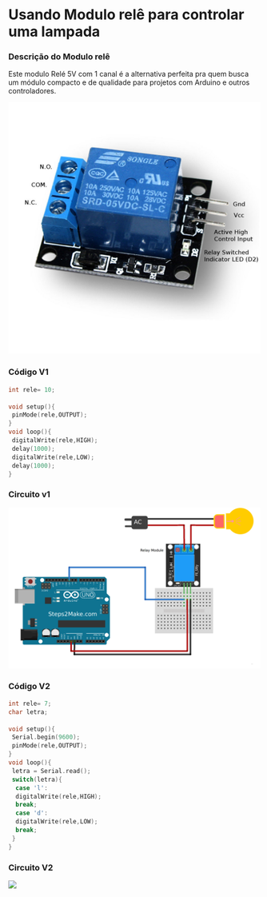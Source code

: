 # Usando Modulo relê para controlar uma lampada

### Descrição do Modulo relê

Este modulo Relé 5V com 1 canal é a alternativa perfeita pra quem busca um módulo compacto e de qualidade para projetos com Arduino e outros controladores.

![](../../../.gitbook/assets/36507730860_21d99c167e_b.jpg)

### Código V1

```c
int rele= 10;

void setup(){
 pinMode(rele,OUTPUT);
}
void loop(){
 digitalWrite(rele,HIGH);
 delay(1000);
 digitalWrite(rele,LOW);
 delay(1000);
}
```

### Circuito v1

![](../../../.gitbook/assets/arduino_ky-019_5v_relay_module_connections.png)



### Código V2

```c
int rele= 7;
char letra;

void setup(){
 Serial.begin(9600);
 pinMode(rele,OUTPUT);
}
void loop(){
 letra = Serial.read();
 switch(letra){
  case 'l':
  digitalWrite(rele,HIGH);
  break;
  case 'd':
  digitalWrite(rele,LOW);
  break;
 }
}
```

### Circuito V2 

![](https://uploads.filipeflop.com/2013/02/rele-lampadas_bb.png)



